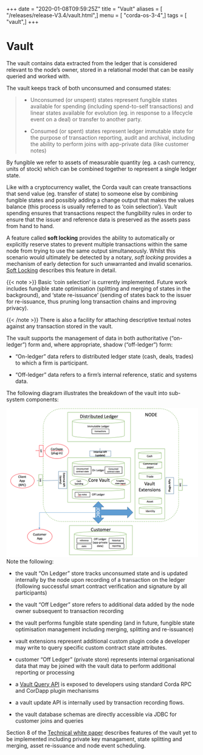 +++
date = "2020-01-08T09:59:25Z"
title = "Vault"
aliases = [ "/releases/release-V3.4/vault.html",]
menu = [ "corda-os-3-4",]
tags = [ "vault",]
+++


# Vault

The vault contains data extracted from the ledger that is considered relevant to the node’s owner, stored in a relational model
            that can be easily queried and worked with.

The vault keeps track of both unconsumed and consumed states:

> 
> 
> * Unconsumed (or unspent) states represent fungible states available for spending (including spend-to-self transactions)
>                         and linear states available for evolution (eg. in response to a lifecycle event on a deal) or transfer to another party.
> 
> 
> * Consumed (or spent) states represent ledger immutable state for the purpose of transaction reporting, audit and archival, including the ability to perform joins with app-private data (like customer notes)
> 
> 
By fungible we refer to assets of measurable quantity (eg. a cash currency, units of stock) which can be combined
            together to represent a single ledger state.

Like with a cryptocurrency wallet, the Corda vault can create transactions that send value (eg. transfer of state) to
            someone else by combining fungible states and possibly adding a change output that makes the values balance (this
            process is usually referred to as ‘coin selection’). Vault spending ensures that transactions respect the fungibility
            rules in order to ensure that the issuer and reference data is preserved as the assets pass from hand to hand.

A feature called **soft locking** provides the ability to automatically or explicitly reserve states to prevent
            multiple transactions within the same node from trying to use the same output simultaneously. Whilst this scenario would
            ultimately be detected by a notary, *soft locking* provides a mechanism of early detection for such unwarranted and
            invalid scenarios. [Soft Locking](soft-locking.md) describes this feature in detail.


{{< note >}}
Basic ‘coin selection’ is currently implemented. Future work includes fungible state optimisation (splitting and
                merging of states in the background), and ‘state re-issuance’ (sending of states back to the
                issuer for re-issuance, thus pruning long transaction chains and improving privacy).

{{< /note >}}
There is also a facility for attaching descriptive textual notes against any transaction stored in the vault.

The vault supports the management of data in both authoritative (“on-ledger”) form and, where appropriate, shadow (“off-ledger”) form:


* “On-ledger” data refers to distributed ledger state (cash, deals, trades) to which a firm is participant.


* “Off-ledger” data refers to a firm’s internal reference, static and systems data.


The following diagram illustrates the breakdown of the vault into sub-system components:

![vault](resources/vault.png "vault")Note the following:


* the vault “On Ledger” store tracks unconsumed state and is updated internally by the node upon recording of a transaction on the ledger
                    (following successful smart contract verification and signature by all participants)


* the vault “Off Ledger” store refers to additional data added by the node owner subsequent to transaction recording


* the vault performs fungible state spending (and in future, fungible state optimisation management including merging, splitting and re-issuance)


* vault extensions represent additional custom plugin code a developer may write to query specific custom contract state attributes.


* customer “Off Ledger” (private store) represents internal organisational data that may be joined with the vault data to perform additional reporting or processing


* a [Vault Query API](api-vault-query.md) is exposed to developers using standard Corda RPC and CorDapp plugin mechanisms


* a vault update API is internally used by transaction recording flows.


* the vault database schemas are directly accessible via JDBC for customer joins and queries


Section 8 of the [Technical white paper](_static/corda-technical-whitepaper.pdf) describes features of the vault yet to be implemented including private key managament, state splitting and merging, asset re-issuance and node event scheduling.


